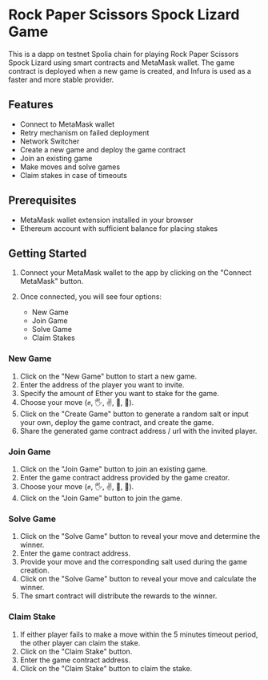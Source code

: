 # Rock Paper Scissors Spock Lizard Game

This is a dapp on testnet Spolia chain for playing Rock Paper Scissors Spock Lizard using smart contracts and MetaMask wallet. The game contract is deployed when a new game is created, and Infura is used as a faster and more stable provider.

## Features

- Connect to MetaMask wallet
- Retry mechanism on failed deployment
- Network Switcher
- Create a new game and deploy the game contract
- Join an existing game
- Make moves and solve games
- Claim stakes in case of timeouts

## Prerequisites

- MetaMask wallet extension installed in your browser
- Ethereum account with sufficient balance for placing stakes

## Getting Started

1. Connect your MetaMask wallet to the app by clicking on the "Connect MetaMask" button.

2. Once connected, you will see four options:
   - New Game
   - Join Game
   - Solve Game
   - Claim Stakes

### New Game

1. Click on the "New Game" button to start a new game.
2. Enter the address of the player you want to invite.
3. Specify the amount of Ether you want to stake for the game.
4. Choose your move (✊, 🖐️, ✌️, 🖖, 🤏).
5. Click on the "Create Game" button to generate a random salt or input your own, deploy the game contract, and create the game.
6. Share the generated game contract address / url with the invited player.

### Join Game

1. Click on the "Join Game" button to join an existing game.
2. Enter the game contract address provided by the game creator.
3. Choose your move (✊, 🖐️, ✌️, 🖖, 🤏).
4. Click on the "Join Game" button to join the game.

### Solve Game

1. Click on the "Solve Game" button to reveal your move and determine the winner.
2. Enter the game contract address.
3. Provide your move and the corresponding salt used during the game creation.
4. Click on the "Solve Game" button to reveal your move and calculate the winner.
5. The smart contract will distribute the rewards to the winner.

### Claim Stake

1. If either player fails to make a move within the 5 minutes timeout period, the other player can claim the stake.
2. Click on the "Claim Stake" button.
3. Enter the game contract address.
4. Click on the "Claim Stake" button to claim the stake.